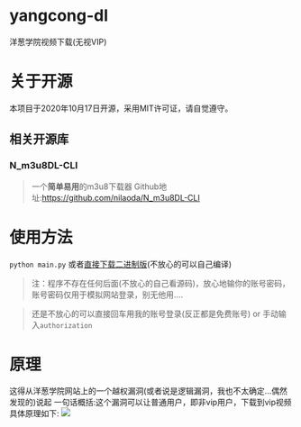 ﻿# yangcong-dl
洋葱学院视频下载(无视VIP)
# 关于开源
本项目于2020年10月17日开源，采用MIT许可证，请自觉遵守。
## 相关开源库
### N_m3u8DL-CLI
>一个**简单易用**的m3u8下载器
Github地址:https://github.com/nilaoda/N_m3u8DL-CLI

# 使用方法
`python main.py`
或者[直接下载二进制版](https://github.com/ravizhan/yangcong-dl/releases)(不放心的可以自己编译)

>注：程序不存在任何后面(不放心的自己看源码)，放心地输你的账号密码，账号密码仅用于模拟网站登录，别无他用....

>还是不放心的可以直接回车用我的账号登录(反正都是免费账号) or 手动输入`authorization`
# 原理
这得从洋葱学院网站上的一个越权漏洞(或者说是逻辑漏洞，我也不太确定...偶然发现的)说起
一句话概括:这个漏洞可以让普通用户，即非vip用户，下载到vip视频
具体原理如下:
![](https://cdn.jsdelivr.net/gh/ravizhan/css-js/1.svg)
